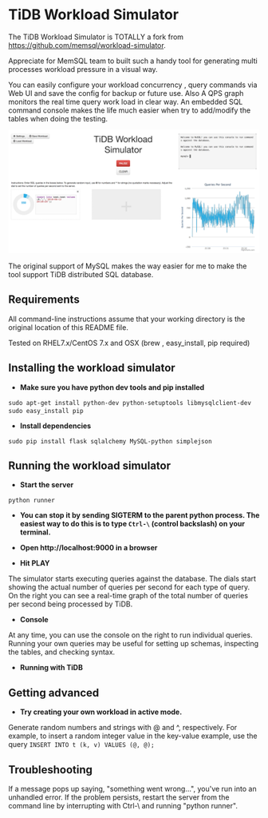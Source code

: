 TiDB  Workload Simulator
====================

The TiDB Workload Simulator is TOTALLY a fork from https://github.com/memsql/workload-simulator.  

Appreciate for MemSQL team to built such a handy tool for generating multi processes workload pressure in a visual way.

You can easily configure your workload concurrency , query commands via Web UI and save the config for backup or future use. Also A QPS graph monitors the real time query work load in clear way.  An embedded  SQL  command console makes the life much easier when try to add/modify the tables when doing the testing.

![alt text](https://github.com/deadjoe/tidb-workload-simulator/blob/master/screenshots.png)


The original support of MySQL makes the way easier for me to make the tool support TiDB distributed SQL database.

Requirements
------------

All command-line instructions assume that your working directory is the original location of this README file.

Tested on  RHEL7.x/CentOS 7.x and OSX (brew , easy_install, pip required)


Installing the workload simulator
---------------------------------

+ **Make sure you have python dev tools and pip installed**

```
sudo apt-get install python-dev python-setuptools libmysqlclient-dev
sudo easy_install pip
```

+ **Install dependencies**

```
sudo pip install flask sqlalchemy MySQL-python simplejson
```

Running the workload simulator
--------------------

+ **Start the server**

```
python runner
```

+ **You can stop it by sending SIGTERM to the parent python process. The easiest way to do this is to type `Ctrl-\` (control backslash) on your terminal.**


+ **Open http://localhost:9000 in a browser**

+ **Hit PLAY**

The simulator starts executing queries against the database. The dials start showing the actual number of queries per second for each type of query. On the right you can see a real-time graph of the total number of queries per second being processed by TiDB.

+ **Console**

At any time, you can use the console on the right to run individual queries. Running your own queries may be useful for setting up schemas, inspecting the tables, and checking syntax.

+ **Running with TiDB**


Getting advanced
------------------------

+ **Try creating your own workload in active mode.**

Generate random numbers and strings with @ and ^, respectively. For example, to insert a random integer value in the key-value example, use the query `INSERT INTO t (k, v) VALUES (@, @);`

Troubleshooting
-------------------

If a message pops up saying, "something went wrong...", you've run into an unhandled error. If the problem persists, restart the server from the command line by interrupting with Ctrl-\ and running "python runner".
